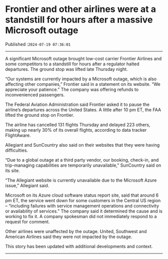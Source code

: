 # Frontier and other airlines were at a standstill for hours after a massive Microsoft outage

Published :`2024-07-19 07:36:01`

---

A significant Microsoft outage brought low-cost carrier Frontier Airlines and some competitors to a standstill for hours after a regulator halted departures. The ground stop was lifted late Thursday night.

“Our systems are currently impacted by a Microsoft outage, which is also affecting other companies,” Frontier said in a statement on its website. “We appreciate your patience.” The company was offering refunds to inconvenienced passengers.

The Federal Aviation Administration said Frontier asked it to pause the airline’s departures across the United States. A little after 10 pm ET, the FAA lifted the ground stop on Frontier.

The airline has cancelled 131 flights Thursday and delayed 223 others, making up nearly 30% of its overall flights, according to data tracker FlightAware.

Allegiant and SunCountry also said on their websites that they were having difficulties.

“Due to a global outage at a third party vendor, our booking, check-in, and trip-managing capabilities are temporarily unavailable,” SunCountry said on its site.

“The Allegiant website is currently unavailable due to the Microsoft Azure issue,” Allegiant said.

Microsoft on its Azure cloud software status report site, said that around 6 pm ET, the service went down for some customers in the Central US region – “including failures with service management operations and connectivity or availability of services.” The company said it determined the cause and is working to fix it. A company spokesman did not immediately respond to a request for comment.

Other airlines were unaffected by the outage. United, Southwest and American Airlines said they were not impacted by the outage.

This story has been updated with additional developments and context.

---

